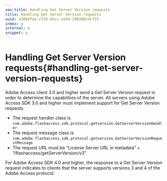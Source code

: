 ```yaml
---
seo-title: Handling Get Server Version requests
title: Handling Get Server Version requests
uuid: a3084faa-cf3d-45cc-a244-298308c4cf15
index: y
internal: n
snippet: y
---
```


# Handling Get Server Version requests{#handling-get-server-version-requests}

Adobe Access client 3.0 and higher send a Get Server Version request in order to determine the capabilities of the server. All servers using Adobe Access SDK 3.0 and higher must implement support for Get Server Version requests.

* The request handler class is `com.adobe.flashaccess.sdk.protocol.getversion.GetServerVersionHandler` 
* The request message class is `com.adobe.flashaccess.sdk.protocol.getversion.GetServerVersionRequestMessage` 
* The request URL must be “License Server URL in metadata” + “/flashaccess/getServerVersion/v3”

For Adobe Access SDK 4.0 and higher, the response to a Get Server Version request indicates to clients that the server supports versions 3 and 4 of the Adobe Access protocol. 
